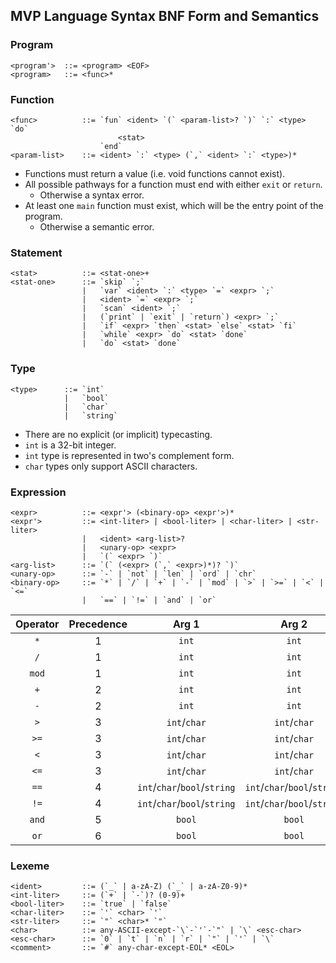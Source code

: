## MVP Language Syntax BNF Form and Semantics

### Program

    <program'>  ::= <program> <EOF>
    <program>   ::= <func>*

### Function

    <func>          ::= `fun` <ident> `(` <param-list>? `)` `:` <type> `do`
                            <stat>
                        `end`
    <param-list>    ::= <ident> `:` <type> (`,` <ident> `:` <type>)*

- Functions must return a value (i.e. void functions cannot exist).
- All possible pathways for a function must end with either `exit` or `return`.
  - Otherwise a syntax error.
- At least one `main` function must exist, which will be the entry point of the program.
  - Otherwise a semantic error.

### Statement

    <stat>          ::= <stat-one>+
    <stat-one>      ::= `skip` `;`
                    |   `var` <ident> `:` <type> `=` <expr> `;`
                    |   <ident> `=` <expr> `;`
                    |   `scan` <ident> `;`
                    |   (`print` | `exit` | `return`) <expr> `;`
                    |   `if` <expr> `then` <stat> `else` <stat> `fi`
                    |   `while` <expr> `do` <stat> `done`
                    |   `do` <stat> `done`

### Type

    <type>      ::= `int`
                |   `bool`
                |   `char`
                |   `string`

- There are no explicit (or implicit) typecasting.
- `int` is a 32-bit integer.
- `int` type is represented in two's complement form.
- `char` types only support ASCII characters.

### Expression

    <expr>          ::= <expr'> (<binary-op> <expr'>)*
    <expr'>         ::= <int-liter> | <bool-liter> | <char-liter> | <str-liter>
                    |   <ident> <arg-list>?
                    |   <unary-op> <expr>
                    |   `(` <expr> `)`
    <arg-list>      ::= `(` (<expr> (`,` <expr>)*)? `)`
    <unary-op>      ::= `-` | `not` | `len` | `ord` | `chr`
    <binary-op>     ::= `*` | `/` | `+` | `-` | `mod` | `>` | `>=` | `<` | `<=`
                    |   `==` | `!=` | `and` | `or`

| Operator | Precedence |             Arg 1            |             Arg 2            |   Ret  |
|:--------:|:----------:|:----------------------------:|:----------------------------:|:------:|
|    `*`   |      1     |             `int`            |             `int`            |  `int` |
|    `/`   |      1     |             `int`            |             `int`            |  `int` |
|   `mod`  |      1     |             `int`            |             `int`            |  `int` |
|    `+`   |      2     |             `int`            |             `int`            |  `int` |
|    `-`   |      2     |             `int`            |             `int`            |  `int` |
|    `>`   |      3     |         `int`/`char`         |         `int`/`char`         | `bool` |
|   `>=`   |      3     |         `int`/`char`         |         `int`/`char`         | `bool` |
|    `<`   |      3     |         `int`/`char`         |         `int`/`char`         | `bool` |
|   `<=`   |      3     |         `int`/`char`         |         `int`/`char`         | `bool` |
|   `==`   |      4     | `int`/`char`/`bool`/`string` | `int`/`char`/`bool`/`string` | `bool` |
|   `!=`   |      4     | `int`/`char`/`bool`/`string` | `int`/`char`/`bool`/`string` | `bool` |
|   `and`  |      5     |            `bool`            |            `bool`            | `bool` |
|   `or`   |      6     |            `bool`            |            `bool`            | `bool` |

### Lexeme

    <ident>         ::= (`_` | a-zA-Z) (`_` | a-zA-Z0-9)*
    <int-liter>     ::= (`+` | `-`)? (0-9)+
    <bool-liter>    ::= `true` | `false`
    <char-liter>    ::= `'` <char> `'`
    <str-liter>     ::= `"` <char>* `"`
    <char>          ::= any-ASCII-except-`\`-`'`-`"` | `\` <esc-char>
    <esc-char>      ::= `0` | `t` | `n` | `r` | `"` | `'` | `\`
    <comment>       ::= `#` any-char-except-EOL* <EOL>
